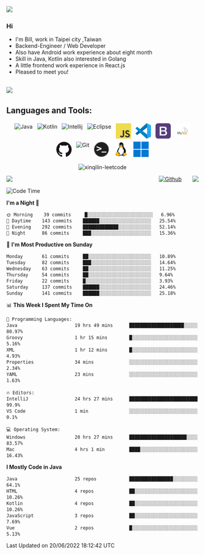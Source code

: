 
![](https://visitor-badge.laobi.icu/badge?page_id=xinqilin.xinqilin)

### Hi 

- I'm Bill, work in Taipei city ,Taiwan
- Backend-Engineer / Web Developer
- Also have Android work experience about eight month
- Skill in Java, Kotlin also interested in Golang
- A little frontend work experience in React.js 
- Pleased to meet you!


<br />
<img src="https://github-profile-trophy.vercel.app/?username=xinqilin&column=7&margin-w=15" />

## Languages and Tools:
<p align="center">
<img src="https://raw.githubusercontent.com/jmnote/z-icons/master/svg/java.svg" alt="Java" height="40" style="vertical-align:top; margin:4px">
<img src="https://img.icons8.com/color/48/000000/kotlin.png"/  alt="Kotlin" height="40" style="vertical-align:top; margin:4px">
<img src="https://img.icons8.com/color/48/000000/intellij-idea.png" alt="Intellij" height="40" style="vertical-align:top; margin:4px"/>
<img src="https://img.icons8.com/ios-filled/50/000000/java-eclipse.png" alt="Eclipse" height="40" style="vertical-align:top; margin:4px"/>

<img src="https://raw.githubusercontent.com/github/explore/80688e429a7d4ef2fca1e82350fe8e3517d3494d/topics/javascript/javascript.png" alt="Javascript" height="40" style="vertical-align:top; margin:4px">
<img src="https://raw.githubusercontent.com/github/explore/80688e429a7d4ef2fca1e82350fe8e3517d3494d/topics/visual-studio-code/visual-studio-code.png" alt="VS Code" height="40" style="vertical-align:top; margin:4px">
<img src="https://raw.githubusercontent.com/github/explore/80688e429a7d4ef2fca1e82350fe8e3517d3494d/topics/bootstrap/bootstrap.png" alt="Bootstrap" height="40" style="vertical-align:top; margin:4px">
<img src="https://raw.githubusercontent.com/github/explore/80688e429a7d4ef2fca1e82350fe8e3517d3494d/topics/mysql/mysql.png" alt="MySQL" height="40" style="vertical-align:top; margin:4px">
<img src="https://raw.githubusercontent.com/github/explore/78df643247d429f6cc873026c0622819ad797942/topics/github/github.png" alt="Github" height="40" style="vertical-align:top; margin:4px">

<img src="https://raw.githubusercontent.com/jmnote/z-icons/master/svg/git.svg" alt="Git" height="40" style="vertical-align:top; margin:4px">
<img src="https://raw.githubusercontent.com/github/explore/80688e429a7d4ef2fca1e82350fe8e3517d3494d/topics/terminal/terminal.png" alt="Terminal" height="40" style="vertical-align:top; margin:4px">
<img src="https://raw.githubusercontent.com/github/explore/80688e429a7d4ef2fca1e82350fe8e3517d3494d/topics/linux/linux.png" alt="Linux" height="40" style="vertical-align:top; margin:4px" alt="Windows" height="40" style="vertical-align:top; margin:4px">
<img src="https://raw.githubusercontent.com/github/explore/80688e429a7d4ef2fca1e82350fe8e3517d3494d/topics/windows/windows.png" alt="Windows" height="40" style="vertical-align:top; margin:4px">

</p>

<p align="center"><img  src="https://leetcode.card.workers.dev/?username=xinqilin&theme=auto" alt="xinqilin-leetcode" /></p>

<div width="100%">   
 <a href="https://readme-stats-cfgj2cxdy.vercel.app/api?username=xinqilin&count_private=true&show_icons=true&theme=algolia">
   <img  align="left" src="https://github-readme-stats.vercel.app/api?username=xinqilin&show_icons=true&theme=algolia&card_width=4" width="400"/>
 </a>
 <a href="https://readme-stats-cfgj2cxdy.vercel.app/api/top-langs/?username=xinqilin&hide=php,html,css&theme=algolia">
  <img  align="right" src="https://github-readme-stats.vercel.app/api/top-langs/?username=xinqilin&hide=html,css&theme=algolia&langs_count=10&layout=compact" />
 </a>
</div>

[![Github](https://img.shields.io/github/followers/xinqilin?label=Follow&style=social)](https://github.com/xinqilin)

 
<!--START_SECTION:waka-->
![Code Time](http://img.shields.io/badge/Code%20Time-0%20secs-blue)

**I'm a Night 🦉** 

```text
🌞 Morning    39 commits     █░░░░░░░░░░░░░░░░░░░░░░░░   6.96% 
🌆 Daytime    143 commits    ██████░░░░░░░░░░░░░░░░░░░   25.54% 
🌃 Evening    292 commits    █████████████░░░░░░░░░░░░   52.14% 
🌙 Night      86 commits     ███░░░░░░░░░░░░░░░░░░░░░░   15.36%

```
📅 **I'm Most Productive on Sunday** 

```text
Monday       61 commits     ██░░░░░░░░░░░░░░░░░░░░░░░   10.89% 
Tuesday      82 commits     ███░░░░░░░░░░░░░░░░░░░░░░   14.64% 
Wednesday    63 commits     ██░░░░░░░░░░░░░░░░░░░░░░░   11.25% 
Thursday     54 commits     ██░░░░░░░░░░░░░░░░░░░░░░░   9.64% 
Friday       22 commits     █░░░░░░░░░░░░░░░░░░░░░░░░   3.93% 
Saturday     137 commits    ██████░░░░░░░░░░░░░░░░░░░   24.46% 
Sunday       141 commits    ██████░░░░░░░░░░░░░░░░░░░   25.18%

```


📊 **This Week I Spent My Time On** 

```text
💬 Programming Languages: 
Java                     19 hrs 49 mins      ████████████████████░░░░░   80.97% 
Groovy                   1 hr 15 mins        █░░░░░░░░░░░░░░░░░░░░░░░░   5.16% 
XML                      1 hr 12 mins        █░░░░░░░░░░░░░░░░░░░░░░░░   4.93% 
Properties               34 mins             ░░░░░░░░░░░░░░░░░░░░░░░░░   2.34% 
YAML                     23 mins             ░░░░░░░░░░░░░░░░░░░░░░░░░   1.63%

🔥 Editors: 
IntelliJ                 24 hrs 27 mins      █████████████████████████   99.9% 
VS Code                  1 min               ░░░░░░░░░░░░░░░░░░░░░░░░░   0.1%

💻 Operating System: 
Windows                  20 hrs 27 mins      █████████████████████░░░░   83.57% 
Mac                      4 hrs 1 min         ████░░░░░░░░░░░░░░░░░░░░░   16.43%

```

**I Mostly Code in Java** 

```text
Java                     25 repos            ████████████████░░░░░░░░░   64.1% 
HTML                     4 repos             ██░░░░░░░░░░░░░░░░░░░░░░░   10.26% 
Kotlin                   4 repos             ██░░░░░░░░░░░░░░░░░░░░░░░   10.26% 
JavaScript               3 repos             ██░░░░░░░░░░░░░░░░░░░░░░░   7.69% 
Vue                      2 repos             █░░░░░░░░░░░░░░░░░░░░░░░░   5.13%

```



 Last Updated on 20/06/2022 18:12:42 UTC
<!--END_SECTION:waka-->
 
 
<!-- <img src="https://wakatime.com/share/@abb22933-8532-4f24-8a13-e9e97bfee0f0/e937d23b-e152-4ff2-8509-e5b981912493.svg"  alt="Coding Chart" style="border-radius: 10px;border: solid 10px;" /> -->


